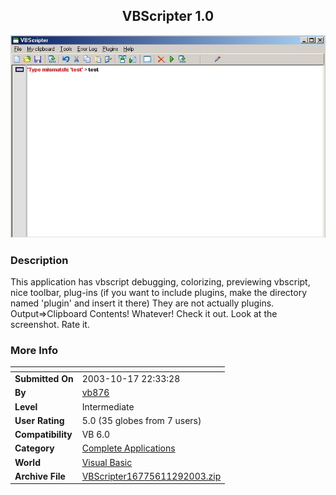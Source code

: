 ﻿<div align="center">

## VBScripter 1\.0

<img src="PIC20031018223314919.jpg">
</div>

### Description

This application has vbscript debugging, colorizing, previewing vbscript, nice toolbar, plug-ins (if you want to include plugins, make the directory named 'plugin' and insert it there) They are not actually plugins. Output=>Clipboard Contents! Whatever! Check it out. Look at the screenshot. Rate it.
 
### More Info
 


<span>             |<span>
---                |---
**Submitted On**   |2003-10-17 22:33:28
**By**             |[vb876](https://github.com/Planet-Source-Code/PSCIndex/blob/master/ByAuthor/vb876.md)
**Level**          |Intermediate
**User Rating**    |5.0 (35 globes from 7 users)
**Compatibility**  |VB 6\.0
**Category**       |[Complete Applications](https://github.com/Planet-Source-Code/PSCIndex/blob/master/ByCategory/complete-applications__1-27.md)
**World**          |[Visual Basic](https://github.com/Planet-Source-Code/PSCIndex/blob/master/ByWorld/visual-basic.md)
**Archive File**   |[VBScripter16775611292003\.zip](https://github.com/Planet-Source-Code/vb876-vbscripter-1-0__1-49308/archive/master.zip)








